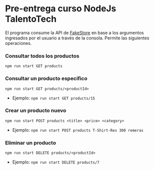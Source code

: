 # Pre-entrega curso NodeJs TalentoTech
El programa consume la API de [FakeStore](https://fakestoreapi.com) en base a los argumentos ingresados por el usuario a través de la consola. Permite las siguientes operaciones.
### Consultar todos los productos
`npm run start GET products`

### Consultar un producto específico
`npm run start GET products/<productId>`
- Ejemplo: 
`npm run start GET products/15`

### Crear un producto nuevo
`npm run start POST products <title> <price> <category>`
- Ejemplo: 
`npm run start POST products T-Shirt-Rex 300 remeras`

### Eliminar un producto
`npm run start DELETE products/<productId>`
- Ejemplo: 
`npm run start DELETE products/7`
